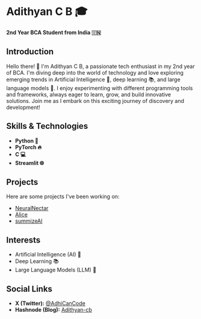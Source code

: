 # Adithyan C B 🎓

**2nd Year BCA Student from India 🇮🇳**

## Introduction

Hello there! 👋 I'm Adithyan C B, a passionate tech enthusiast in my 2nd year of BCA. I'm diving deep into the world of technology and love exploring emerging trends in Artificial Intelligence 🤖, deep learning 📚, and large language models 🧠. I enjoy experimenting with different programming tools and frameworks, always eager to learn, grow, and build innovative solutions. Join me as I embark on this exciting journey of discovery and development!

## Skills & Technologies

- **Python 🐍**
- **PyTorch 🔥**
- **C 💻**
- **Streamlit 🌐**

## Projects

Here are some projects I've been working on:
- [NeuralNectar](https://github.com/Adithyan-cb/NeuralNectar)
- [Alice](https://github.com/Adithyan-cb/Alice)
- [summizeAI](https://github.com/Adithyan-cb/summizeAI)

## Interests

- Artificial Intelligence (AI) 🤖
- Deep Learning 📚
- Large Language Models (LLM) 🧠

## Social Links

- **X (Twitter):** [@AdhiCanCode](https://x.com/AdhiCanCode)
- **Hashnode (Blog):** [Adithyan-cb](https://hashnode.com/@Adithyan-cb)
